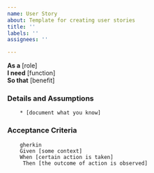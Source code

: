 ```yaml
---
name: User Story
about: Template for creating user stories
title: ''
labels: ''
assignees: ''

---
```


**As a** [role]  
**I need** [function]  
**So that** [benefit]  
      
### Details and Assumptions
        * [document what you know]    
  
### Acceptance Criteria     
        gherkin 
        Given [some context]
        When [certain action is taken]
         Then [the outcome of action is observed]
